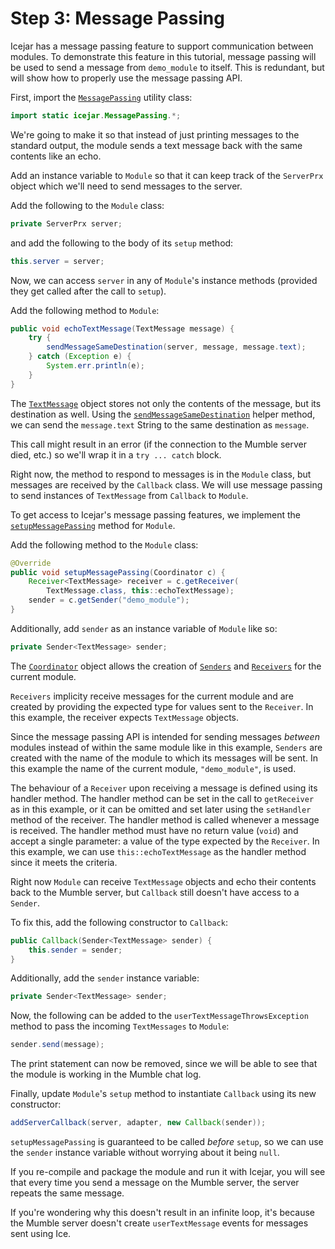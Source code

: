 # Step 3: Message Passing

Icejar has a message passing feature to support communication between modules.
To demonstrate this feature in this tutorial, message passing will be used to
send a message from `demo_module` to itself. This is redundant, but will show
how to properly use the message passing API.

First, import the [`MessagePassing`](../module-api/icejar/MessagePassing.html)
utility class:

```java
import static icejar.MessagePassing.*;
```

We're going to make it so that instead of just printing messages to the
standard output, the module sends a text message back with the same contents
like an echo.

Add an instance variable to `Module` so that it can keep track of the
`ServerPrx` object which we'll need to send messages to the server.

Add the following to the `Module` class:

```java
private ServerPrx server;
```

and add the following to the body of its `setup` method:

```java
this.server = server;
```

Now, we can access `server` in any of `Module`'s instance methods (provided
they get called after the call to `setup`).

Add the following method to `Module`:

```java
public void echoTextMessage(TextMessage message) {
    try {
        sendMessageSameDestination(server, message, message.text);
    } catch (Exception e) {
        System.err.println(e);
    }
}
```

The [`TextMessage`](../ice-generated/MumbleServer/TextMessage.html) object
stores not only the contents of the message, but its destination as well. Using
the
[`sendMessageSameDestination`](../module-api/icejar/IceHelper.html#sendMessageSameDestination(MumbleServer.ServerPrx,MumbleServer.TextMessage,java.lang.String))
helper method, we can send the `message.text` String to the same destination as
`message`.

This call might result in an error (if the connection to the Mumble server
died, etc.) so we'll wrap it in a `try ... catch` block.

Right now, the method to respond to messages is in the `Module` class, but
messages are received by the `Callback` class. We will use message passing to
send instances of `TextMessage` from `Callback` to `Module`.

To get access to Icejar's message passing features, we implement the
[`setupMessagePassing`](../module-api/icejar/Module.html#setupMessagePassing(icejar.MessagePassing.Coordinator))
method for `Module`.

Add the following method to the `Module` class:

```java
@Override
public void setupMessagePassing(Coordinator c) {
    Receiver<TextMessage> receiver = c.getReceiver(
        TextMessage.class, this::echoTextMessage);
    sender = c.getSender("demo_module");
}
```

Additionally, add `sender` as an instance variable of `Module` like so:

```java
private Sender<TextMessage> sender;
```

The [`Coordinator`](../module-api/icejar/MessagePassing.Coordinator.html)
object allows the creation of
[`Senders`](../module-api/icejar/MessagePassing.Sender.html)
and
[`Receivers`](../module-api/icejar/MessagePassing.Receiver.html)
for the current module.

`Receivers` implicity receive messages for the current module and are created
by providing the expected type for values sent to the `Receiver`. In this example,
the receiver expects `TextMessage` objects.

Since the message passing API is intended for sending messages _between_
modules instead of within the same module like in this example, `Senders` are
created with the name of the module to which its messages will be sent. In
this example the name of the current module, `"demo_module"`, is used.

The behaviour of a `Receiver` upon receiving a message is defined using its
handler method. The handler method can be set in the call to `getReceiver` as
in this example, or it can be omitted and set later using the `setHandler`
method of the receiver. The handler method is called whenever a message is
received. The handler method must have no return value (`void`) and accept a
single parameter: a value of the type expected by the `Receiver`. In this
example, we can use `this::echoTextMessage` as the handler method since it
meets the criteria.

Right now `Module` can receive `TextMessage` objects and echo their contents
back to the Mumble server, but `Callback` still doesn't have access to a
`Sender`.

To fix this, add the following constructor to `Callback`:

```java
public Callback(Sender<TextMessage> sender) {
    this.sender = sender;
}
```

Additionally, add the `sender` instance variable:

```java
private Sender<TextMessage> sender;
```

Now, the following can be added to the `userTextMessageThrowsException` method
to pass the incoming `TextMessages` to `Module`:

```java
sender.send(message);
```

The print statement can now be removed, since we will be able to see that the
module is working in the Mumble chat log.

Finally, update `Module`'s `setup` method to instantiate `Callback` using its
new constructor:

```java
addServerCallback(server, adapter, new Callback(sender));
```

`setupMessagePassing` is guaranteed to be called _before_ `setup`, so we can
use the `sender` instance variable without worrying about it being `null`.

If you re-compile and package the module and run it with Icejar, you will see
that every time you send a message on the Mumble server, the server repeats the
same message.

If you're wondering why this doesn't result in an infinite loop, it's because
the Mumble server doesn't create `userTextMessage` events for messages sent
using Ice.
